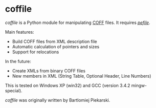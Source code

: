 # coffile

_coffile_ is a Python module for manipulating
[COFF](http://en.wikipedia.org/wiki/COFF) files.
It requires [_pefile_](http://github.com/erocarrera/pefile).

Main features:

- Build COFF files from XML description file
- Automatic calculation of pointers and sizes
- Support for relocations

In the future:

- Create XMLs from binary COFF files
- New members in XML (String Table, Optional Header, Line Numbers)

This is tested on Windows XP (win32) and GCC (version 3.4.2 mingw-special).

_coffile_ was originally written by Bartlomiej Piekarski.
